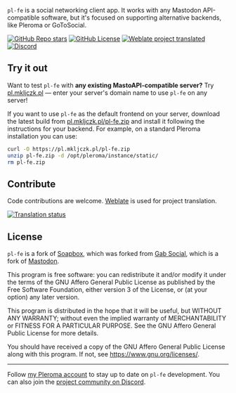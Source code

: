 `pl-fe` is a social networking client app. It works with any Mastodon API-compatible software, but it's focused on supporting alternative backends, like Pleroma or GoToSocial.

[![GitHub Repo stars](https://img.shields.io/github/stars/mkljczk/pl-fe)](https://github.com/mkljczk/pl-fe)
[![GitHub License](https://img.shields.io/github/license/mkljczk/pl-fe)](https://github.com/mkljczk/pl-fe?tab=AGPL-3.0-1-ov-file#readme)
[![Weblate project translated](https://img.shields.io/weblate/progress/pl-fe)](https://hosted.weblate.org/engage/pl-fe/)
[![Discord](https://img.shields.io/discord/1279834339470872598)](https://discord.gg/NCZZsqqgUH)

## Try it out

Want to test `pl-fe` with **any existing MastoAPI-compatible server?** Try [pl.mkljczk.pl](https://pl.mkljczk.pl) — enter your server's domain name to use `pl-fe` on any server!

If you want to use `pl-fe` as the default frontend on your server, download the latest build from [pl.mkljczk.pl/pl-fe.zip](http://pl.mkljczk.pl/pl-fe.zip) and install it following the instructions for your backend. For example, on a standard Pleroma installation you can use:

```sh
curl -O https://pl.mkljczk.pl/pl-fe.zip
unzip pl-fe.zip -d /opt/pleroma/instance/static/
rm pl-fe.zip
```

## Contribute

Code contributions are welcome. [Weblate](https://hosted.weblate.org/projects/pl-fe/) is used for project translation.

<a href="https://hosted.weblate.org/engage/pl-fe/">
<img src="https://hosted.weblate.org/widget/pl-fe/287x66-grey.png" alt="Translation status" />
</a>

## License

`pl-fe` is a fork of [Soapbox](https://gitlab.com/soapbox-pub/soapbox/), which was forked from [Gab Social](https://github.com/GabOpenSource/gab-social), which is a fork of [Mastodon](https://github.com/mastodon/mastodon/).

This program is free software: you can redistribute it and/or modify
it under the terms of the GNU Affero General Public License as published by
the Free Software Foundation, either version 3 of the License, or
(at your option) any later version.

This program is distributed in the hope that it will be useful,
but WITHOUT ANY WARRANTY; without even the implied warranty of
MERCHANTABILITY or FITNESS FOR A PARTICULAR PURPOSE. See the
GNU Affero General Public License for more details.

You should have received a copy of the GNU Affero General Public License
along with this program. If not, see <https://www.gnu.org/licenses/>.

---

Follow [my Pleroma account](https://pl.fediverse.pl/@mkljczk) to stay up to date on `pl-fe` development. You can also join the [project community on Discord](https://discord.gg/NCZZsqqgUH).
